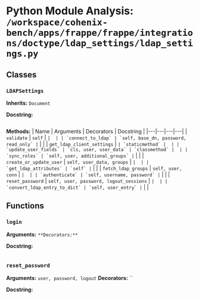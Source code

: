 # Python Module Analysis: `/workspace/cohenix-bench/apps/frappe/frappe/integrations/doctype/ldap_settings/ldap_settings.py`

## Classes

### `LDAPSettings`
**Inherits:** `Document`


**Docstring:**
```

```

**Methods:**
| Name | Arguments | Decorators | Docstring |
|---|---|---|---|
| `validate` | `self` | `` |  |
| `connect_to_ldap` | `self, base_dn, password, read_only` | `` |  |
| `get_ldap_client_settings` | `` | `staticmethod` |  |
| `update_user_fields` | `cls, user, user_data` | `classmethod` |  |
| `sync_roles` | `self, user, additional_groups` | `` |  |
| `create_or_update_user` | `self, user_data, groups` | `` |  |
| `get_ldap_attributes` | `self` | `` |  |
| `fetch_ldap_groups` | `self, user, conn` | `` |  |
| `authenticate` | `self, username, password` | `` |  |
| `reset_password` | `self, user, password, logout_sessions` | `` |  |
| `convert_ldap_entry_to_dict` | `self, user_entry` | `` |  |





## Functions

### `login`
**Arguments:** ``
**Decorators:** ``

**Docstring:**
```

```
### `reset_password`
**Arguments:** `user, password, logout`
**Decorators:** ``

**Docstring:**
```

```

